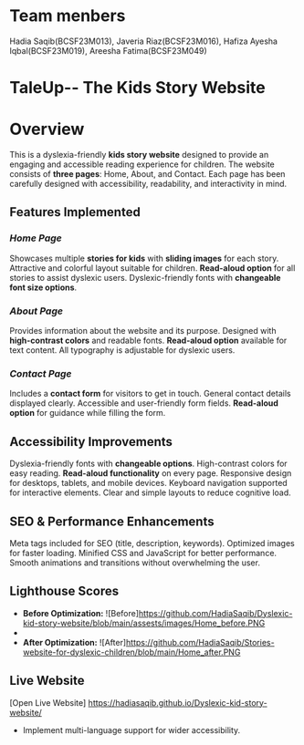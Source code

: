 # Team menbers
Hadia Saqib(BCSF23M013),
Javeria Riaz(BCSF23M016),
Hafiza Ayesha Iqbal(BCSF23M019),
Areesha Fatima(BCSF23M049)

# TaleUp-- The Kids Story Website

# Overview
This is a dyslexia-friendly **kids story website** designed to provide an engaging and accessible reading experience for children. The website consists of **three pages**: Home, About, and Contact. Each page has been carefully designed with accessibility, readability, and interactivity in mind.

## Features Implemented

### *Home Page*
  Showcases multiple **stories for kids** with **sliding images** for each story.
  Attractive and colorful layout suitable for children.
  **Read-aloud option** for all stories to assist dyslexic users.
  Dyslexic-friendly fonts with **changeable font size options**.

### *About Page*
  Provides information about the website and its purpose.
  Designed with **high-contrast colors** and readable fonts.
  **Read-aloud option** available for text content.
  All typography is adjustable for dyslexic users.

### *Contact Page*
  Includes a **contact form** for visitors to get in touch.
  General contact details displayed clearly.
  Accessible and user-friendly form fields.
  **Read-aloud option** for guidance while filling the form.



## Accessibility Improvements
 Dyslexia-friendly fonts with **changeable options**.
 High-contrast colors for easy reading.
 **Read-aloud functionality** on every page.
 Responsive design for desktops, tablets, and mobile devices.
 Keyboard navigation supported for interactive elements.
 Clear and simple layouts to reduce cognitive load.



## SEO & Performance Enhancements
  Meta tags included for SEO (title, description, keywords).
  Optimized images for faster loading.
  Minified CSS and JavaScript for better performance.
  Smooth animations and transitions without overwhelming the user.



## Lighthouse Scores
- **Before Optimization:** ![Before]https://github.com/HadiaSaqib/Dyslexic-kid-story-website/blob/main/assests/images/Home_before.PNG
-  
- **After Optimization:** ![After]https://github.com/HadiaSaqib/Stories-website-for-dyslexic-children/blob/main/Home_after.PNG



## Live Website
[Open Live Website] https://hadiasaqib.github.io/Dyslexic-kid-story-website/



- Implement multi-language support for wider accessibility.

